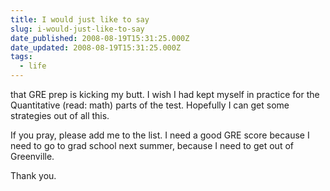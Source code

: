```yaml
---
title: I would just like to say
slug: i-would-just-like-to-say
date_published: 2008-08-19T15:31:25.000Z
date_updated: 2008-08-19T15:31:25.000Z
tags:
  - life
---
```


that GRE prep is kicking my butt. I wish I had kept myself in practice for the Quantitative (read: math) parts of the test. Hopefully I can get some strategies out of all this.

If you pray, please add me to the list. I need a good GRE score because I need to go to grad school next summer, because I need to get out of Greenville.

Thank you.
